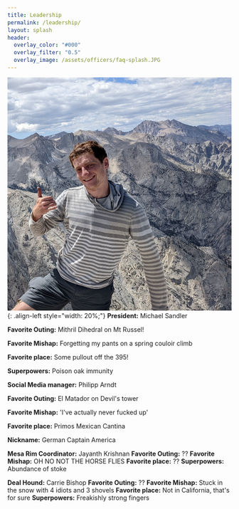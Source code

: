 ```yaml
---
title: Leadership
permalink: /leadership/
layout: splash
header:
  overlay_color: "#000"
  overlay_filter: "0.5"
  overlay_image: /assets/officers/faq-splash.JPG
---
```

![mike](/assets/officers/mike.jpg){: .align-left style="width: 20%;"}
**President:** Michael Sandler

**Favorite Outing:** Mithril Dihedral on Mt Russel!

**Favorite Mishap:** Forgetting my pants on a spring couloir climb

**Favorite place:** Some pullout off the 395!

**Superpowers:** Poison oak immunity


**Social Media manager:** Philipp Arndt

**Favorite Outing:** El Matador on Devil's tower

**Favorite Mishap:** 'I've actually never fucked up'

**Favorite place:** Primos Mexican Cantina

**Nickname:** German Captain America





**Mesa Rim Coordinator:** Jayanth Krishnan
**Favorite Outing:** ??
**Favorite Mishap:** OH NO NOT THE HORSE FLIES
**Favorite place:** ??
**Superpowers:** Abundance of stoke

**Deal Hound:** Carrie Bishop
**Favorite Outing:** ??
**Favorite Mishap:** Stuck in the snow with 4 idiots and 3 shovels
**Favorite place:** Not in California, that's for sure
**Superpowers:**  Freakishly strong fingers
